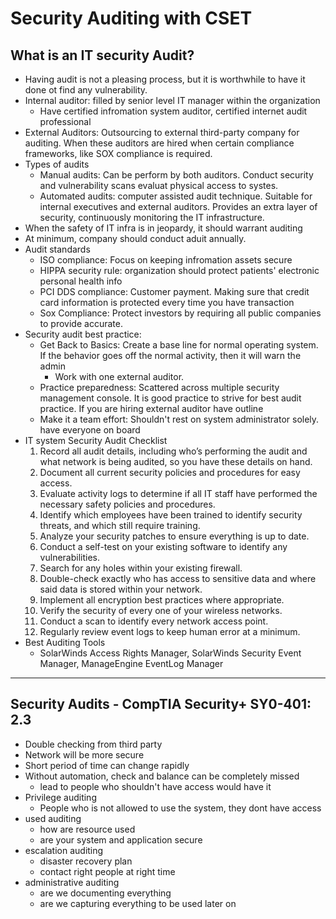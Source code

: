 # Security Auditing with CSET


## What is an IT security Audit?
- Having audit is not a pleasing process, but it is worthwhile to have it done ot find any vulnerability.
- Internal auditor: filled by senior level IT manager within the organization
    - Have certified infromation system auditor, certified internet audit professional
- External Auditors: Outsourcing to external third-party company for auditing. When these auditors are hired when certain compliance frameworks, like SOX compliance is required.
- Types of audits
    - Manual audits: Can be perform by both auditors. Conduct security and vulnerability scans evaluat physical access to systes.
    - Automated audits: computer assisted audit technique. Suitable for internal executives and external auditors. Provides an extra layer of security, continuously monitoring the IT infrastructure.
- When the safety of IT infra is in jeopardy, it should warrant auditing
- At minimum, company should conduct aduit annually.
- Audit standards
    - ISO compliance: Focus on keeping infromation assets secure
    - HIPPA security rule: organization should protect patients' electronic personal health info
    - PCI DDS compliance: Customer payment. Making sure that credit card information is protected every time you have transaction
    - Sox Compliance: Protect investors by requiring all public companies to provide accurate. 
- Security audit best practice:
    - Get Back to Basics: Create a base line for normal operating system. If the behavior goes off the normal activity, then it will warn the admin
        - Work with one external auditor.
    - Practice preparedness: Scattered across multiple security management console. It is good practice to strive for best audit practice. If you are hiring external auditor have outline
    - Make it a team effort: Shouldn't rest on system administrator solely. have everyone on board
- IT system Security Audit Checklist
    1. Record all audit details, including who’s performing the audit and what network is being audited, so you have these details on hand.
    2. Document all current security policies and procedures for easy access.
    3. Evaluate activity logs to determine if all IT staff have performed the necessary safety policies and procedures.
    4. Identify which employees have been trained to identify security threats, and which still require training.
    5. Analyze your security patches to ensure everything is up to date.
    6. Conduct a self-test on your existing software to identify any vulnerabilities.
    7. Search for any holes within your existing firewall.
    8. Double-check exactly who has access to sensitive data and where said data is stored within your network.
    9. Implement all encryption best practices where appropriate.
    10. Verify the security of every one of your wireless networks.
    11. Conduct a scan to identify every network access point.
    12. Regularly review event logs to keep human error at a minimum.
- Best Auditing Tools
    - SolarWinds Access Rights Manager, SolarWinds Security Event Manager, ManageEngine EventLog Manager

---

## Security Audits - CompTIA Security+ SY0-401: 2.3

- Double checking from third party
- Network will be more secure
- Short period of time can change rapidly
- Without automation, check and balance can be completely missed
    - lead to people who shouldn't have access would have it
- Privilege auditing
    - People who is not allowed to use the system, they dont have access
- used auditing
    - how are resource used
    - are your system and application secure
- escalation auditing
    - disaster recovery plan
    - contact right people at right time
- administrative auditing
    - are we documenting everything
    - are we capturing everything to be used later on